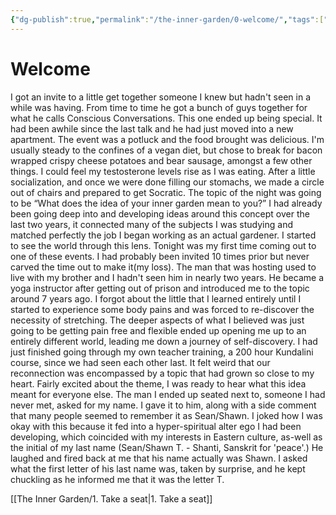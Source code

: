 ```yaml
---
{"dg-publish":true,"permalink":"/the-inner-garden/0-welcome/","tags":["gardenEntry"]}
---
```


# Welcome 

I got an invite to a little get together someone I knew but hadn't seen in a while was having. From time to time he got a bunch of guys together for what he calls Conscious Conversations. This one ended up being special. It had been awhile since the last talk and he had just moved into a new apartment. The event was a potluck and the food brought was delicious. I'm usually steady to the confines of a vegan diet, but chose to break for bacon wrapped crispy cheese potatoes and bear sausage, amongst a few other things. I could feel my testosterone levels rise as I was eating. After a little socialization, and once we were done filling our stomachs, we made a circle out of chairs and prepared to get Socratic. The topic of the night was going to be “What does the idea of your inner garden mean to you?” I had already been going deep into and developing ideas around this concept over the last two years, it connected many of the subjects I was studying and matched perfectly the job I began working as an actual gardener. I started to see the world through this lens. Tonight was my first time coming out to one of these events. I had probably been invited 10 times prior but never carved the time out to make it(my loss). The man that was hosting used to live with my brother and I hadn't seen him in nearly two years. He became a yoga instructor after getting out of prison and introduced me to the topic around 7 years ago. I forgot about the little that I learned entirely until I started to experience some body pains and was forced to re-discover the necessity of stretching. The deeper aspects of what I believed was just going to be getting pain free and flexible ended up opening me up to an entirely different world, leading me down a journey of self-discovery. I had just finished going through my own teacher training, a 200 hour Kundalini course, since we had seen each other last. It felt weird that our reconnection was encompassed by a topic that had grown so close to my heart. Fairly excited about the theme, I was ready to hear what this idea meant for everyone else. The man I ended up seated next to, someone I had never met, asked for my name. I gave it to him, along with a side comment that many people seemed to remember it as Sean/Shawn. I joked how I was okay with this because it fed into a hyper-spiritual alter ego I had been developing, which coincided with my interests in Eastern culture, as-well as the initial of my last name (Sean/Shawn T. - Shanti, Sanskrit for 'peace'.) He laughed and fired back at me that his name actually was Shawn. I asked what the first letter of his last name was, taken by surprise, and he kept chuckling as he informed me that it was the letter T. 

[[The Inner Garden/1. Take a seat\|1. Take a seat]]